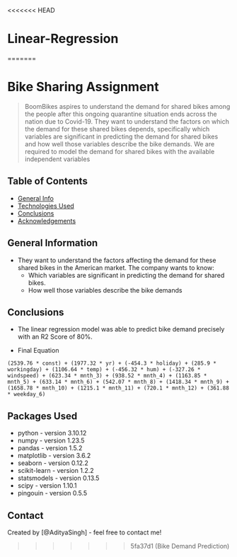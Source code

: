 <<<<<<< HEAD
# Linear-Regression
=======
# Bike Sharing Assignment

> BoomBikes aspires to understand the demand for shared bikes among the people after this ongoing quarantine situation ends across the nation due to Covid-19.
They want to understand the factors on which the demand for these shared bikes depends, specifically which variables are significant in predicting the demand for shared bikes and how well those variables describe the bike demands. We are required to model the demand for shared bikes with the available independent variables


## Table of Contents

- [General Info](#general-information)
- [Technologies Used](#technologies-used)
- [Conclusions](#conclusions)
- [Acknowledgements](#acknowledgements)

<!-- You can include any other section that is pertinent to your problem -->

## General Information

* They want to understand the factors affecting the demand for these shared bikes in the American market. The company wants to know:
    * Which variables are significant in predicting the demand for shared bikes.
    * How well those variables describe the bike demands

<!-- You don't have to answer all the questions - just the ones relevant to your project. -->

## Conclusions

-  The linear regression model was able to predict bike demand precisely with an R2 Score of 80%.

- Final Equation
```
(2539.76 * const) + (1977.32 * yr) + (-454.3 * holiday) + (285.9 * workingday) + (1106.64 * temp) + (-456.32 * hum) + (-327.26 * windspeed) + (623.34 * mnth_3) + (938.52 * mnth_4) + (1163.85 * mnth_5) + (633.14 * mnth_6) + (542.07 * mnth_8) + (1418.34 * mnth_9) + (1658.78 * mnth_10) + (1215.1 * mnth_11) + (720.1 * mnth_12) + (361.88 * weekday_6) 
```

<!-- You don't have to answer all the questions - just the ones relevant to your project. -->

## Packages Used

- python - version 3.10.12
- numpy - version 1.23.5
- pandas - version 1.5.2
- matplotlib - version 3.6.2
- seaborn - version 0.12.2
- scikit-learn - version 1.2.2
- statsmodels - version 0.13.5
- scipy - version 1.10.1
- pingouin - version 0.5.5

## Contact

Created by [@AdityaSingh] - feel free to contact me!

<!-- Optional -->
<!-- ## License -->
<!-- This project is open source and available under the [... License](). -->

<!-- You don't have to include all sections - just the one's relevant to your project -->
>>>>>>> 5fa37d1 (Bike Demand Prediction)
